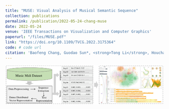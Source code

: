 ```yaml
---
title: "MUSE: Visual Analysis of Musical Semantic Sequence"
collection: publications
permalink: /publication/2022-05-24-chang-muse
date: 2022-05-24
venue: 'IEEE Transactions on Visualization and Computer Graphics'
paperurl: "/files/MUSE.pdf"
link: "https://doi.org/10.1109/TVCG.2022.3175364"
code: # code url
citation: 'Baofeng Chang, Guodao Sun*, <strong>Tong Li</strong>, Houchao Huang, Ronghua Liang. <em> IEEE Transactions on Visualization and Computer Graphics, 2022. </em>'
---
```


<img src="/images/MUSE.png" />
